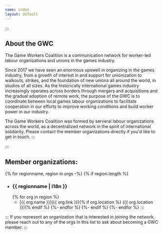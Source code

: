 ```yaml
---
name: index
layout: default
---
```


::: <!--+ #description .text-block -->
## About the GWC

The Game Workers Coalition is a communication network for worker-led labour organizations and unions in the games industry.

Since 2017 we have seen an enormous upswell in organizing in the games industry, from a growth of interest in and support for unionization to walkouts, strikes, and the foundation of new unions all around the world, in studios of all sizes. As the historically international games industry increasingly operates across borders through mergers and acquisitions and the gradual adoption of remote work, the purpose of the GWC is to coordinate between local games labour organizations to facilitate cooperation in our efforts to improve working conditions and build worker power in our industry.

The Game Workers Coalition was formed by serveral labour organizations across the world, as a decentralized network in the spirit of international solidarity. Please contact the member organizations directly if you'd like to get in touch.
:::

::: <!--+ #orgs-list -->
## Member organizations:

{% for regionname, region in orgs -%}
  {% if region.length %}
  - ### {{ regionname | i18n }} <!--+ .region-name -->
    {% for org in region %}
    - [{{ org.name }}]({{ org.link }}){% if org.location %} <span>({{ org.location }})</span>{% endif %}
    {%- endfor %}
  {%- endif %}
{%- endfor %}
:::

::: <!--+ #bottom-text .text-block -->
If you represent an organization that is interested in joining the network, please reach out to any of the orgs in this list to ask about becoming a GWC member.
:::
